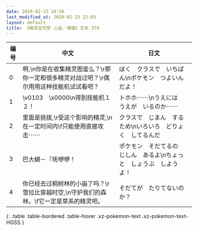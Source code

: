 ```yaml
---
date: 2020-02-23 20:56
last_modified_at: 2020-02-23 22:03
layout: default
title: 《精灵宝可梦 心金／魂银》文本 379
---
```

| 编号 | 中文 | 日文 |
| ---- | ---- | ---- |
| 0 | 啊,\n你是在收集精灵图鉴么？\r那你一定和很多精灵对战过吧？\r偶尔用用这种技能机试试看吧？ | ぼく　クラスで　いちばん\nポケモン　つよいんだよ！ |
| 1 | \v0103　\x0000\n得到技能机１２！ | トホホ⋯⋯\nうえには　うえが　いるのか⋯⋯ |
| 2 | 里面是挑拨,\r受这个影响的精灵,\n在一定时间内\f只能使用直接攻击⋯⋯ | クラスで　じまん　するため\nいろいろ　どりょく　してるんだ |
| 3 | 巴大蝴－『呒咿咿！ | ポケモン　そだてるの　じしん　あるよ\nちょっと　しょうぶ　しようよ！ |
| 4 | 你已经去过桐树林的小庙了吗？\r雪拉比穿越时空,\n守护我们的森林。\f它一定是草系的精灵吧。 | そだてが　たりてないのか？ |
{: .table .table-bordered .table-hover .xz-pokemon-text .xz-pokemon-text-HGSS }